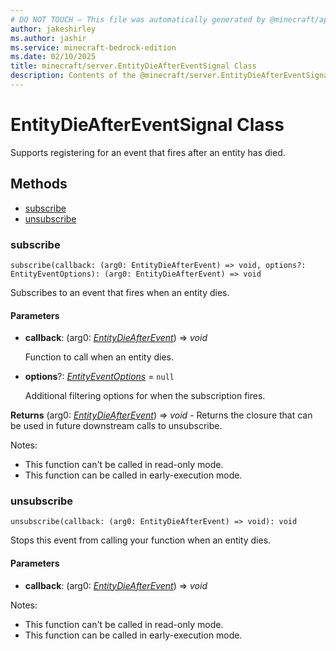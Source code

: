 ```yaml
---
# DO NOT TOUCH — This file was automatically generated by @minecraft/api-docs-generator, to report problems file an issue at https://github.com/Mojang/minecraft-scripting-libraries
author: jakeshirley
ms.author: jashir
ms.service: minecraft-bedrock-edition
ms.date: 02/10/2025
title: minecraft/server.EntityDieAfterEventSignal Class
description: Contents of the @minecraft/server.EntityDieAfterEventSignal class.
---
```

# EntityDieAfterEventSignal Class

Supports registering for an event that fires after an entity has died.

## Methods
- [subscribe](#subscribe)
- [unsubscribe](#unsubscribe)

### **subscribe**
`
subscribe(callback: (arg0: EntityDieAfterEvent) => void, options?: EntityEventOptions): (arg0: EntityDieAfterEvent) => void
`

Subscribes to an event that fires when an entity dies.

#### **Parameters**
- **callback**: (arg0: [*EntityDieAfterEvent*](EntityDieAfterEvent.md)) => *void*
  
  Function to call when an entity dies.
- **options**?: [*EntityEventOptions*](EntityEventOptions.md) = `null`
  
  Additional filtering options for when the subscription fires.

**Returns** (arg0: [*EntityDieAfterEvent*](EntityDieAfterEvent.md)) => *void* - Returns the closure that can be used in future downstream calls to unsubscribe.
  
Notes:
- This function can't be called in read-only mode.
- This function can be called in early-execution mode.

### **unsubscribe**
`
unsubscribe(callback: (arg0: EntityDieAfterEvent) => void): void
`

Stops this event from calling your function when an entity dies.

#### **Parameters**
- **callback**: (arg0: [*EntityDieAfterEvent*](EntityDieAfterEvent.md)) => *void*
  
Notes:
- This function can't be called in read-only mode.
- This function can be called in early-execution mode.
